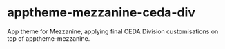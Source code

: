# apptheme-mezzanine-ceda-div

App theme for Mezzanine, applying final CEDA Division customisations on top of apptheme-mezzanine.
